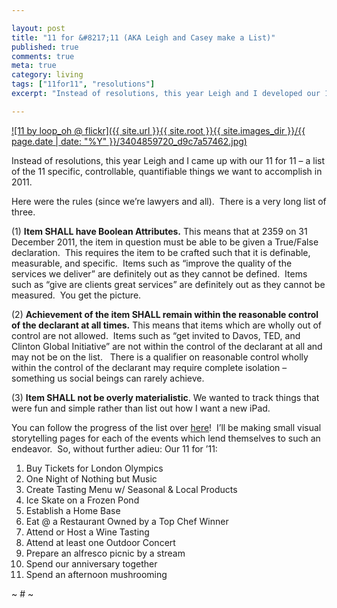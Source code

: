 ```yaml
---

layout: post
title: "11 for &#8217;11 (AKA Leigh and Casey make a List)"
published: true
comments: true
meta: true
category: living
tags: ["11for11", "resolutions"]
excerpt: "Instead of resolutions, this year Leigh and I developed our 11 for 11 - a list of the 11 things we want to accomplish in 2011.  I thought it was a good idea so I made two more lists, one for the firm and one for myself.  Because I like to overkill things."

---
```


[![11 by loop_oh @ flickr]({{ site.url }}{{ site.root }}{{ site.images_dir }}/{{ page.date | date: "%Y" }}/3404859720_d9c7a57462.jpg)](http://www.flickr.com/photos/loop_oh/3404859720/)

Instead of resolutions, this year Leigh and I came up with our 11 for 11 – a list of the 11 specific, controllable, quantifiable things we want to accomplish in 2011.


Here were the rules (since we’re lawyers and all).  There is a very long list of three.

(1) **Item SHALL have Boolean Attributes.** This means that at 2359 on 31 December 2011, the item in question must be able to be given a True/False declaration.  This requires the item to be crafted such that it is definable, measurable, and specific.  Items such as “improve the quality of the services we deliver” are definitely out as they cannot be defined.  Items such as “give are clients great services” are definitely out as they cannot be measured.  You get the picture.

(2) **Achievement of the item SHALL remain within the reasonable control of the declarant at all times.** This means that items which are wholly out of control are not allowed.  Items such as “get invited to Davos, TED, and Clinton Global Initiative” are not within the control of the declarant at all and may not be on the list.   There is a qualifier on reasonable control wholly within the control of the declarant may require complete isolation – something us social beings can rarely achieve.

(3) **Item SHALL not be overly materialistic**. We wanted to track things that were fun and simple rather than list out how I want a new iPad.

You can follow the progress of the list over [here][2]!  I’ll be making small visual storytelling pages for each of the events which lend themselves to such an endeavor.  So, without further adieu: Our 11 for ’11:

 [2]: http://elevens.caseykuhlman.com

1.  Buy Tickets for London Olympics
2.  One Night of Nothing but Music
3.  Create Tasting Menu w/ Seasonal & Local Products
4.  Ice Skate on a Frozen Pond
5.  Establish a Home Base
6.  Eat @ a Restaurant Owned by a Top Chef Winner
7.  Attend or Host a Wine Tasting
8.  Attend at least one Outdoor Concert
9.  Prepare an alfresco picnic by a stream
10. Spend our anniversary together
11. Spend an afternoon mushrooming

~ # ~